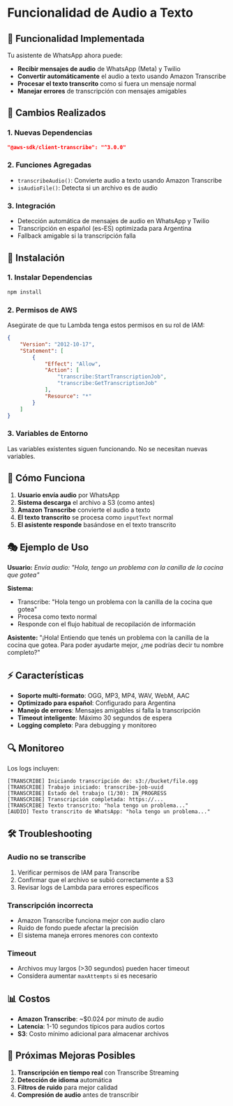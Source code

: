 # Funcionalidad de Audio a Texto

## 🎯 Funcionalidad Implementada

Tu asistente de WhatsApp ahora puede:
- **Recibir mensajes de audio** de WhatsApp (Meta) y Twilio
- **Convertir automáticamente** el audio a texto usando Amazon Transcribe
- **Procesar el texto transcrito** como si fuera un mensaje normal
- **Manejar errores** de transcripción con mensajes amigables

## 🔧 Cambios Realizados

### 1. Nuevas Dependencias
```json
"@aws-sdk/client-transcribe": "^3.0.0"
```

### 2. Funciones Agregadas
- `transcribeAudio()`: Convierte audio a texto usando Amazon Transcribe
- `isAudioFile()`: Detecta si un archivo es de audio

### 3. Integración
- Detección automática de mensajes de audio en WhatsApp y Twilio
- Transcripción en español (es-ES) optimizada para Argentina
- Fallback amigable si la transcripción falla

## 🚀 Instalación

### 1. Instalar Dependencias
```bash
npm install
```

### 2. Permisos de AWS
Asegúrate de que tu Lambda tenga estos permisos en su rol de IAM:

```json
{
    "Version": "2012-10-17",
    "Statement": [
        {
            "Effect": "Allow",
            "Action": [
                "transcribe:StartTranscriptionJob",
                "transcribe:GetTranscriptionJob"
            ],
            "Resource": "*"
        }
    ]
}
```

### 3. Variables de Entorno
Las variables existentes siguen funcionando. No se necesitan nuevas variables.

## 📱 Cómo Funciona

1. **Usuario envía audio** por WhatsApp
2. **Sistema descarga** el archivo a S3 (como antes)
3. **Amazon Transcribe** convierte el audio a texto
4. **El texto transcrito** se procesa como `inputText` normal
5. **El asistente responde** basándose en el texto transcrito

## 🎭 Ejemplo de Uso

**Usuario:** *Envía audio: "Hola, tengo un problema con la canilla de la cocina que gotea"*

**Sistema:** 
- Transcribe: "Hola tengo un problema con la canilla de la cocina que gotea"
- Procesa como texto normal
- Responde con el flujo habitual de recopilación de información

**Asistente:** "¡Hola! Entiendo que tenés un problema con la canilla de la cocina que gotea. Para poder ayudarte mejor, ¿me podrías decir tu nombre completo?"

## ⚡ Características

- **Soporte multi-formato**: OGG, MP3, MP4, WAV, WebM, AAC
- **Optimizado para español**: Configurado para Argentina
- **Manejo de errores**: Mensajes amigables si falla la transcripción
- **Timeout inteligente**: Máximo 30 segundos de espera
- **Logging completo**: Para debugging y monitoreo

## 🔍 Monitoreo

Los logs incluyen:
```
[TRANSCRIBE] Iniciando transcripción de: s3://bucket/file.ogg
[TRANSCRIBE] Trabajo iniciado: transcribe-job-uuid
[TRANSCRIBE] Estado del trabajo (1/30): IN_PROGRESS
[TRANSCRIBE] Transcripción completada: https://...
[TRANSCRIBE] Texto transcrito: "hola tengo un problema..."
[AUDIO] Texto transcrito de WhatsApp: "hola tengo un problema..."
```

## 🛠️ Troubleshooting

### Audio no se transcribe
1. Verificar permisos de IAM para Transcribe
2. Confirmar que el archivo se subió correctamente a S3
3. Revisar logs de Lambda para errores específicos

### Transcripción incorrecta
- Amazon Transcribe funciona mejor con audio claro
- Ruido de fondo puede afectar la precisión
- El sistema maneja errores menores con contexto

### Timeout
- Archivos muy largos (>30 segundos) pueden hacer timeout
- Considera aumentar `maxAttempts` si es necesario

## 📊 Costos

- **Amazon Transcribe**: ~$0.024 por minuto de audio
- **Latencia**: 1-10 segundos típicos para audios cortos
- **S3**: Costo mínimo adicional para almacenar archivos

## 🔄 Próximas Mejoras Posibles

1. **Transcripción en tiempo real** con Transcribe Streaming
2. **Detección de idioma** automática
3. **Filtros de ruido** para mejor calidad
4. **Compresión de audio** antes de transcribir